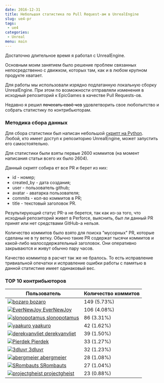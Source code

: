 ```yaml
---
date: 2016-12-31
title: Небольшая статистика по Pull Request-ам в UnrealEngine
slug: ue4-pr
tags:
 - ue4
categories:
 - Unreal
menu: main
---
```


Достаточно длительное время я работал с UnrealEngine.

Основным моим занятием было решение проблем связанных непосредственно с движком, которых там, как и
в любом крупном продукте хватает.

Для работы мы использовали изрядно подлатанную локальную сборку UnrealEngine. При этом по возможности
отправляли изменения в исходный репозиторий к EpicGames в качестве Pull Requests-ов.

Недавно я решил ~~почесать своё чсв~~ удовлетворить свое любопытство и собрать
статистику по контрибьюторам.

<!--more-->

### Методика сбора данных

Для сбора статистики был написан небольшой [скрипт на Python](/examples/ue4-pr.py). Любой, кто имеет
доступ к репозиторию UnrealEngine, может запустить его самостоятельно.

Для статистики были взяты первые 2600 коммитов (на момент написания статьи всего их было 2604).

Данный скрипт собира	ет все PR и берет из них:

 * id - номер;
 * created_by - дата создания;
 * user - пользователь github;
 * avatar - аватарка пользователя;
 * commits - кол-во коммитов в PR;
 * title - текстовый заголовок PR.

Результирующий статус PR-а не берется, так как из-за того, что исходный репозиторий живет в Perforce,
выяснить, был ли данный PR принят или нет средствами GitHub-а нельзя.

Количество коммитов было взято для поиска "мусорных" PR, которые сделаны не в ту ветку. Обычно такие PR
содержат тысячи коммитов и какой-либо малосодержательный заголовок. Они оперативно закрываются и
живут обычно пару часов.

Качество коммитор в расчет так же не бралось. То есть исправление тривиальной опечатки и исправление
ошибки работы с памятью в данной статистике имеет одинаковый вес.

### TOP 10 контрибьюторов

Пользователь | Количество коммитов
--- | --- 
[![bozaro](https://avatars.githubusercontent.com/u/2458138?v=3&s=32) bozaro](https://github.com/bozaro) | 149 (5.73%)
[![EverNewJoy](https://avatars.githubusercontent.com/u/7001841?v=3&s=32) EverNewJoy](https://github.com/EverNewJoy) | 106 (4.08%)
[![slonopotamus](https://avatars.githubusercontent.com/u/92637?v=3&s=32) slonopotamus](https://github.com/slonopotamus) | 86 (3.31%)
[![yaakuro](https://avatars.githubusercontent.com/u/7720708?v=3&s=32) yaakuro](https://github.com/yaakuro) | 42 (1.62%)
[![derekvanvliet](https://avatars.githubusercontent.com/u/301217?v=3&s=32) derekvanvliet](https://github.com/derekvanvliet) | 39 (1.50%)
[![Pierdek](https://avatars.githubusercontent.com/u/7024201?v=3&s=32) Pierdek](https://github.com/Pierdek) | 33 (1.27%)
[![3dluvr](https://avatars.githubusercontent.com/u/3603819?v=3&s=32) 3dluvr](https://github.com/3dluvr) | 32 (1.23%)
[![abergmeier](https://avatars.githubusercontent.com/u/2580183?v=3&s=32) abergmeier](https://github.com/abergmeier) | 28 (1.08%)
[![SRombauts](https://avatars.githubusercontent.com/u/868490?v=3&s=32) SRombauts](https://github.com/SRombauts) | 27 (1.04%)
[![projectgheist](https://avatars.githubusercontent.com/u/3892568?v=3&s=32) projectgheist](https://github.com/projectgheist) | 23 (0.88%)
